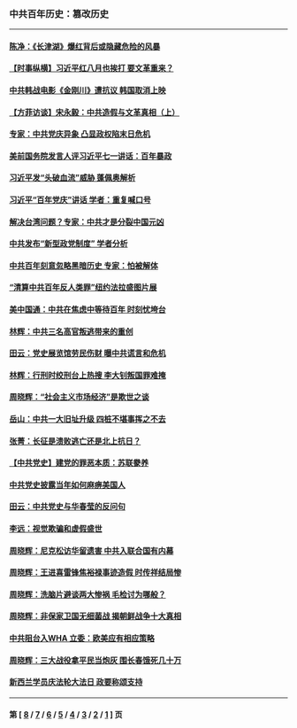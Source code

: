 ### 中共百年历史：篡改历史
---
#### [陈净：《长津湖》爆红背后或隐藏危险的风暴](../../pages/nf1176115/n13314364.md?10200430) 
#### [【时事纵横】习近平红八月也挨打 要文革重来？](../../pages/nf1176115/n13231393.md?10200430) 
#### [中共韩战电影《金刚川》遭抗议 韩国取消上映](../../pages/nf1176115/n13219114.md?10200430) 
#### [【方菲访谈】宋永毅：中共造假与文革真相（上）](../../pages/nf1176115/n13200760.md?10200430) 
#### [专家：中共党庆异象 凸显政权陷末日危机](../../pages/nf1176115/n13067084.md?10200430) 
#### [美前国务院发言人评习近平七一讲话：百年暴政](../../pages/nf1176115/n13066986.md?10200430) 
#### [习近平发“头破血流”威胁 蓬佩奥解析](../../pages/nf1176115/n13063604.md?10200430) 
#### [习近平“百年党庆”讲话 学者：重复喊口号](../../pages/nf1176115/n13061411.md?10200430) 
#### [解决台湾问题？专家：中共才是分裂中国元凶](../../pages/nf1176115/n13060811.md?10200430) 
#### [中共发布“新型政党制度” 学者分析](../../pages/nf1176115/n13056354.md?10200430) 
#### [中共百年刻意忽略黑暗历史 专家：怕被解体](../../pages/nf1176115/n13056056.md?10200430) 
#### [“清算中共百年反人类罪”纽约法拉盛图片展](../../pages/nf1176115/n13052220.md?10200430) 
#### [美中国通：中共在焦虑中等待百年 时刻忧垮台](../../pages/nf1176115/n13048820.md?10200430) 
#### [林辉：中共三名高官叛逃带来的重创](../../pages/nf1176115/n13035206.md?10200430) 
#### [田云：党史展览馆劳民伤财 曝中共谎言和危机](../../pages/nf1176115/n13033900.md?10200430) 
#### [林辉：行刑时绞刑台上热搜 李大钊叛国罪难掩](../../pages/nf1176115/n13031965.md?10200430) 
#### [周晓辉：“社会主义市场经济”是欺世之谈](../../pages/nf1176115/n13024090.md?10200430) 
#### [岳山：中共一大旧址升级 四桩不堪事挥之不去](../../pages/nf1176115/n13021697.md?10200430) 
#### [张菁：长征是溃败逃亡还是北上抗日？](../../pages/nf1176115/n13020585.md?10200430) 
#### [【中共党史】建党的罪恶本质：苏联豢养](../../pages/nf1176115/n13011888.md?10200430) 
#### [中共党史披露当年如何麻痹美国人](../../pages/nf1176115/n12966400.md?10200430) 
#### [田云：中共党史与华春莹的反问句](../../pages/nf1176115/n12765178.md?10200430) 
#### [李远：视觉欺骗和虚假盛世](../../pages/nf1176115/n12993376.md?10200430) 
#### [周晓辉：尼克松访华留遗害 中共入联合国有内幕](../../pages/nf1176115/n12991422.md?10200430) 
#### [周晓辉：王进喜雷锋焦裕禄事迹造假 时传祥结局惨](../../pages/nf1176115/n12985497.md?10200430) 
#### [周晓辉：洗脑片避谈两大惨祸 毛检讨为哪般？](../../pages/nf1176115/n12971285.md?10200430) 
#### [周晓辉：非保家卫国无细菌战 揭朝鲜战争十大真相](../../pages/nf1176115/n12954161.md?10200430) 
#### [中共阻台入WHA 立委：欧美应有相应策略](../../pages/nf1176115/n12939343.md?10200430) 
#### [周晓辉：三大战役拿平民当炮灰 围长春饿死几十万](../../pages/nf1176115/n12934921.md?10200430) 
#### [新西兰学员庆法轮大法日 政要称颂支持](../../pages/nf1176115/n12932715.md?10200430) 

---
#### 第 [ [8](./8.md?10200430) / [7](./7.md?10200430) / [6](./6.md?10200430) / [5](./5.md?10200430) / [4](./4.md?10200430) / [3](./3.md?10200430) / [2](./2.md?10200430) / [1](./1.md?10200430) ] 页

